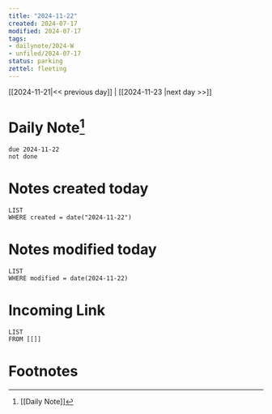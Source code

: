 ```yaml
---
title: "2024-11-22"
created: 2024-07-17
modified: 2024-07-17
tags:
- dailynote/2024-W
- unfiled/2024-07-17
status: parking
zettel: fleeting
---
```


[[2024-11-21|<< previous day]] | [[2024-11-23 |next day >>]]

# Daily Note[^1]
```tasks
due 2024-11-22
not done
```
# Notes created today
```dataview
LIST
WHERE created = date("2024-11-22")
```
# Notes modified today
```dataview
LIST
WHERE modified = date(2024-11-22)
```
# Incoming Link
```dataview
LIST
FROM [[]]
```
# Footnotes

[^1]: [[Daily Note]]
